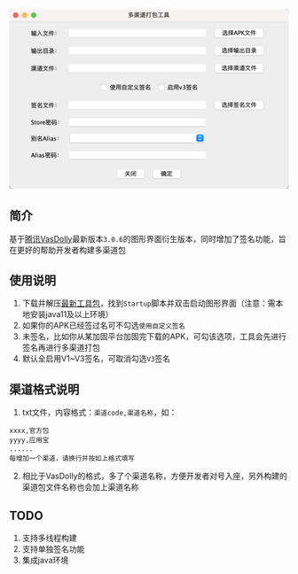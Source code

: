 
![channel_art.png](art%2Fchannel_art.png)

## 简介

基于[腾讯VasDolly](https://github.com/Tencent/VasDolly)最新版本`3.0.6`的图形界面衍生版本，同时增加了签名功能，旨在更好的帮助开发者构建多渠道包



## 使用说明

1. 下载并解压[最新工具包](https://github.com/ausboyue/VasDolly-GUI/releases/)，找到`Startup`脚本并双击启动图形界面（注意：需本地安装java11及以上环境）
2. 如果你的APK已经签过名可不勾选`使用自定义签名`
3. 未签名，比如你从某加固平台加固完下载的APK，可勾该选项，工具会先进行签名再进行多渠道打包
4. 默认全启用V1~V3签名，可取消勾选`V3`签名

## 渠道格式说明

1. txt文件，内容格式：`渠道code,渠道名称`，如：

```
xxxx,官方包
yyyy,应用宝
......
每增加一个渠道，请换行并按如上格式填写
```

2. 相比于VasDolly的格式，多了个渠道名称，方便开发者对号入座，另外构建的渠道包文件名称也会加上渠道名称


## TODO

1. 支持多线程构建
2. 支持单独签名功能
3. 集成java环境


